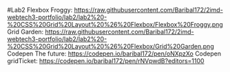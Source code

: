 #Lab2
Flexbox Froggy:
https://raw.githubusercontent.com/Baribal172/2imd-webtech3-portfolio/lab2/lab2%20-%20CSS%20Grid%20Layout%20%26%20Flexbox/Flexbox%20Froggy.png
Grid Garden:
https://raw.githubusercontent.com/Baribal172/2imd-webtech3-portfolio/lab2/lab2%20-%20CSS%20Grid%20Layout%20%26%20Flexbox/Grid%20Garden.png
Codepen The future:
https://codepen.io/baribal172/pen/oNXpzXo
Codepen gridTicket:
https://codepen.io/baribal172/pen/rNVpwdB?editors=1100
